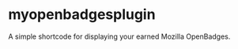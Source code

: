 myopenbadgesplugin
==================

A simple shortcode for displaying your earned Mozilla OpenBadges.
